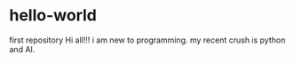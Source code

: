 # hello-world
first repository
Hi all!!!
i am new to programming.
my recent crush is python and AI.
